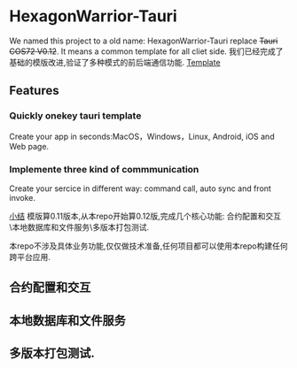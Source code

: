 # HexagonWarrior-Tauri
We named this project to a old name: HexagonWarrior-Tauri replace ~~Tauri COS72 V0.12~~.
It means a common template for all cliet side.
我们已经完成了基础的模版改进,验证了多种模式的前后端通信功能.
[Template](https://github.com/jhfnetboy/COS72-tauri-nextjs-template)
## Features
### Quickly onekey tauri template
Create your app in seconds:MacOS，Windows，Linux, Android, iOS and Web page.
### Implemente three kind of commmunication
Create your sercice in different way: command call, auto sync and front invoke.

[小结](COMMUNICATION.md)
模版算0.11版本,从本repo开始算0.12版,完成几个核心功能:
合约配置和交互\本地数据库和文件服务\多版本打包测试. 

本repo不涉及具体业务功能,仅仅做技术准备,任何项目都可以使用本repo构建任何跨平台应用.


## 合约配置和交互

## 本地数据库和文件服务

## 多版本打包测试.
